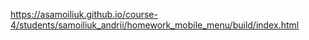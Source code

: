 https://asamoiliuk.github.io/course-4/students/samoiliuk_andrii/homework_mobile_menu/build/index.html
